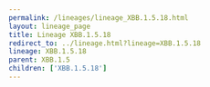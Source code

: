 ```yaml
---
permalink: /lineages/lineage_XBB.1.5.18.html
layout: lineage_page
title: Lineage XBB.1.5.18
redirect_to: ../lineage.html?lineage=XBB.1.5.18
lineage: XBB.1.5.18
parent: XBB.1.5
children: ['XBB.1.5.18']
---
```

